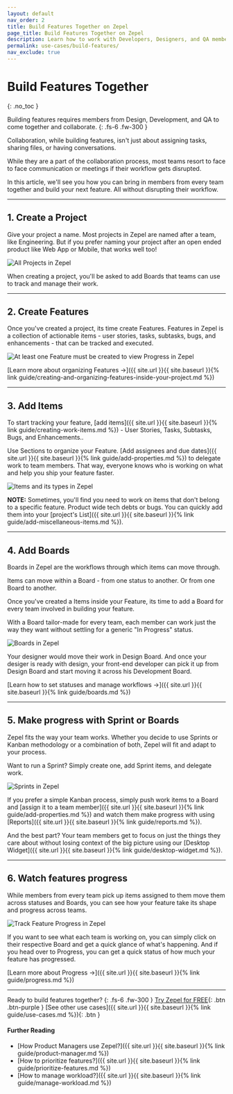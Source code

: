 ```yaml
---
layout: default
nav_order: 2
title: Build Features Together on Zepel
page_title: Build Features Together on Zepel
description: Learn how to work with Developers, Designers, and QA members together on Zepel.
permalink: use-cases/build-features/
nav_exclude: true
---
```

# Build Features Together
{: .no_toc }

Building features requires members from Design, Development, and QA to come together and collaborate.
{: .fs-6 .fw-300 }

Collaboration, while building features, isn't just about assigning tasks, sharing files, or having conversations. 

While they are a part of the collaboration process, most teams resort to face to face communication or meetings if their workflow gets disrupted.

In this article, we'll see you how you can bring in members from every team together and build your next feature. All without disrupting their workflow.

---

## 1. Create a Project

Give your project a name. Most projects in Zepel are named after a team, like Engineering. But if you prefer naming your project after an open ended product like Web App or Mobile, that works well too! 

![All Projects in Zepel](/guide/assets/uploads/zepel-projects.png "Zepel Projects")

When creating a project, you'll be asked to add Boards that teams can use to track and manage their work.

---

## 2. Create Features

Once you've created a project, its time create Features. Features in Zepel is a collection of actionable items - user stories, tasks, subtasks, bugs, and enhancements - that can be tracked and executed. 

![At least one Feature must be created to view Progress in Zepel](/guide/assets/uploads/zepel-progress-one-feature.png "Feature Progress with one Feature")

[Learn more about organizing Features ->]({{ site.url }}{{ site.baseurl }}{% link guide/creating-and-organizing-features-inside-your-project.md %})

---

## 3. Add Items

To start tracking your feature, [add items]({{ site.url }}{{ site.baseurl }}{% link guide/creating-work-items.md %}) - User Stories, Tasks, Subtasks, Bugs, and Enhancements.. 

Use Sections to organize your Feature. [Add assignees and due dates]({{ site.url }}{{ site.baseurl }}{% link guide/add-properties.md %}) to delegate work to team members. That way, everyone knows who is working on what and help you ship your feature faster.

![Items and its types in Zepel](/guide/assets/uploads/zepel-items.png "Items in Zepel")

__NOTE:__ Sometimes, you'll find you need to work on items that don't belong to a specific feature. Product wide tech debts or bugs. You can quickly add them into your [project's List]({{ site.url }}{{ site.baseurl }}{% link guide/add-miscellaneous-items.md %}).

---

## 4. Add Boards

Boards in Zepel are the workflows through which items can move through. 

Items can move within a Board - from one status to another. Or from one Board to another. 

Once you've created a Items inside your Feature, its time to add a Board for every team involved in building your feature. 

With a Board tailor-made for every team, each member can work just the way they want without settling for a generic "In Progress" status. 

![Boards in Zepel](/guide/assets/uploads/zepel-boards.png "Boards in Zepel")

Your designer would move their work in Design Board. And once your desiger is ready with design, your front-end developer can pick it up from Design Board and start moving it across his Development Board.

[Learn how to set statuses and manage workflows ->]({{ site.url }}{{ site.baseurl }}{% link guide/boards.md %})

---

## 5. Make progress with Sprint or Boards

Zepel fits the way your team works. Whether you decide to use Sprints or Kanban methodology or a combination of both, Zepel will fit and adapt to your process.

Want to run a Sprint? Simply create one, add Sprint items, and delegate work.

![Sprints in Zepel](/guide/assets/uploads/zepel-sprints.png "Sprints in Zepel")

If you prefer a simple Kanban process, simply push work items to a Board and [assign it to a team member]({{ site.url }}{{ site.baseurl }}{% link guide/add-properties.md %}) and watch them make progress with using [Reports]({{ site.url }}{{ site.baseurl }}{% link guide/reports.md %}).

And the best part? Your team members get to focus on just the things they care about without losing context of the big picture using our [Desktop Widget]({{ site.url }}{{ site.baseurl }}{% link guide/desktop-widget.md %}).

---

## 6. Watch features progress

While members from every team pick up items assigned to them move them across statuses and Boards, you can see how your feature take its shape and progress across teams.

![Track Feature Progress in Zepel](/guide/assets/uploads/zepel-features.png "Feature Progress")

If you want to see what each team is working on, you can simply click on their respective Board and get a quick glance of what's happening. And if you head over to Progress, you can get a quick status of how much your feature has progressed.

[Learn more about Progress ->]({{ site.url }}{{ site.baseurl }}{% link guide/progress.md %})

---

Ready to build features together?
{: .fs-6 .fw-300 }
[Try Zepel for FREE](https://zepel.io/?utm_source=zepelguide&utm_medium=usecases&utm_campaign=build-together){: .btn .btn-purple } 
[See other use cases]({{ site.url }}{{ site.baseurl }}{% link guide/use-cases.md %}){: .btn }

#### Further Reading
- [How Product Managers use Zepel?]({{ site.url }}{{ site.baseurl }}{% link guide/product-manager.md %})
- [How to prioritize features?]({{ site.url }}{{ site.baseurl }}{% link guide/prioritize-features.md %})
- [How to manage workload?]({{ site.url }}{{ site.baseurl }}{% link guide/manage-workload.md %})